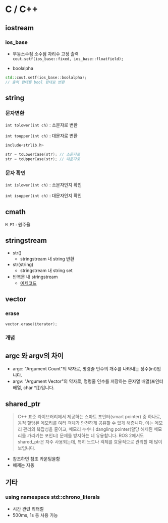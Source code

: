 # C / C++ 

## iostream

### ios_base

- 부동소수점 소수점 자리수 고정 출력   
    `cout.setf(ios_base::fixed, ios_base::floatfield);`

- boolalpha 
``` cpp
std::cout.setf(ios_base::boolalpha);
// 출력 형태를 bool 형태로 변환
```

## string

### 문자변환
`int tolower(int ch)` : 소문자로 변환   

`int toupper(int ch)` : 대문자로 변환

``` cpp
include<strlib.h>

str = toLowerCase(str); // 소문자로
str = toUpperCase(str); // 대문자로
```

### 문자 확인
`int islower(int ch)` : 소문자인지 확인

`int isupper(int ch)` : 대문자인지 확인

## cmath

`M_PI` : 원주율

## stringstream

- str()
  - stringstream 내 string 반환
- str(string)
  - stringstream 내 string set
- 반복문 내 stringstream
  - [예제코드](https://github.com/AndroChung/Study/blob/175c4886172eca40d2eabce6f8162338f430b5b3/C%2C%20C%2B%2B/C%2B%2B/src/stringstream.cpp#L1C1-L29C14)

## vector

### erase
``` cpp
vector.erase(iterator);
```

### 개념

## argc 와 argv의 차이

- argc: "Argument Count"의 약자로, 명령줄 인수의 개수를 나타내는 정수(int)입니다.
- argv: "Argument Vector"의 약자로, 명령줄 인수를 저장하는 문자열 배열(포인터 배열, char *[])입니다.

## shared_ptr
> C++ 표준 라이브러리에서 제공하는 스마트 포인터(smart pointer) 중 하나로, 동적 할당된 메모리를 여러 객체가 안전하게 공유할 수 있게 해줍니다. 이는 메모리 관리의 복잡성을 줄이고, 메모리 누수나 dangling pointer(할당 해제된 메모리를 가리키는 포인터) 문제를 방지하는 데 유용합니다. ROS 2에서도 shared_ptr은 자주 사용되는데, 특히 노드나 객체를 효율적으로 관리할 때 많이 보입니다.
- 참조하면 참조 카운팅을함
- 해제는 자동

## 기타

### using namespace std::chrono_literals
- 시간 관련 리터럴
- 500ms, 1s 등 사용 가능
